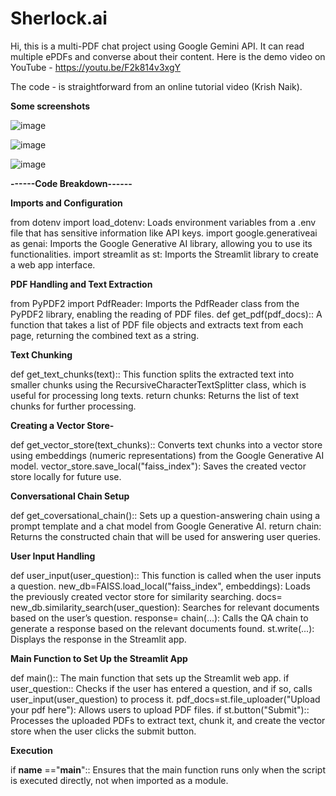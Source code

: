 # Sherlock.ai
Hi, this is a multi-PDF chat project using Google Gemini API. It can read multiple ePDFs and converse about their content.
Here is the demo video on YouTube - https://youtu.be/F2k814v3xgY

The code - is straightforward from an online tutorial video (Krish Naik).

**Some screenshots**

![image](https://github.com/user-attachments/assets/2b57bac6-3a4b-472d-970b-ec62eaef8b65)

![image](https://github.com/user-attachments/assets/9b60aeee-38e3-47d9-bb11-fbb134077fda)

![image](https://github.com/user-attachments/assets/2b1f31e6-fd4d-4366-835e-fd74abd8cac8)

**------Code Breakdown------**

**Imports and Configuration**

from dotenv import load_dotenv: Loads environment variables from a .env file that has sensitive information like API keys.
import google.generativeai as genai: Imports the Google Generative AI library, allowing you to use its functionalities.
import streamlit as st: Imports the Streamlit library to create a web app interface.

**PDF Handling and Text Extraction**

from PyPDF2 import PdfReader: Imports the PdfReader class from the PyPDF2 library, enabling the reading of PDF files.
def get_pdf(pdf_docs):: A function that takes a list of PDF file objects and extracts text from each page, returning the combined text as a string.

**Text Chunking**

def get_text_chunks(text):: This function splits the extracted text into smaller chunks using the RecursiveCharacterTextSplitter class, which is useful for processing long texts.
return chunks: Returns the list of text chunks for further processing.

**Creating a Vector Store-**

def get_vector_store(text_chunks):: Converts text chunks into a vector store using embeddings (numeric representations) from the Google Generative AI model.
vector_store.save_local("faiss_index"): Saves the created vector store locally for future use.

**Conversational Chain Setup**

def get_coversational_chain():: Sets up a question-answering chain using a prompt template and a chat model from Google Generative AI.
return chain: Returns the constructed chain that will be used for answering user queries.

**User Input Handling**

def user_input(user_question):: This function is called when the user inputs a question.
new_db=FAISS.load_local("faiss_index", embeddings): Loads the previously created vector store for similarity searching.
docs= new_db.similarity_search(user_question): Searches for relevant documents based on the user’s question.
response= chain(...): Calls the QA chain to generate a response based on the relevant documents found.
st.write(...): Displays the response in the Streamlit app.

**Main Function to Set Up the Streamlit App**

def main():: The main function that sets up the Streamlit web app.
if user_question:: Checks if the user has entered a question, and if so, calls user_input(user_question) to process it.
pdf_docs=st.file_uploader("Upload your pdf here"): Allows users to upload PDF files.
if st.button("Submit"):: Processes the uploaded PDFs to extract text, chunk it, and create the vector store when the user clicks the submit button.

**Execution**

if __name__ =="__main__":: Ensures that the main function runs only when the script is executed directly, not when imported as a module.
